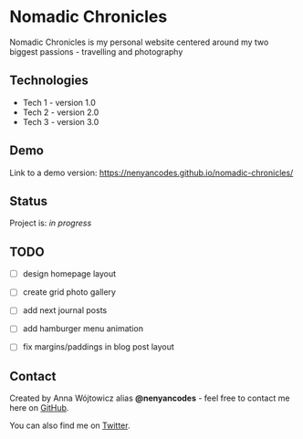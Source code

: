 
# Nomadic Chronicles 
Nomadic Chronicles is my personal website centered around my two biggest passions - travelling and photography 

## Technologies
* Tech 1 - version 1.0
* Tech 2 - version 2.0
* Tech 3 - version 3.0

## Demo
Link to a demo version: https://nenyancodes.github.io/nomadic-chronicles/ 

## Status
Project is: _in progress_

## TODO
* [ ] design homepage layout
* [ ] create grid photo gallery
* [ ] add next journal posts
* [ ] add hamburger menu animation
* [ ] fix margins/paddings in blog post layout


## Contact
Created by Anna Wójtowicz alias __@nenyancodes__ - feel free to contact me here on [GitHub](https://github.com/nenyancodes).

You can also find me on [Twitter](https://twitter.com/nenyancodes).


